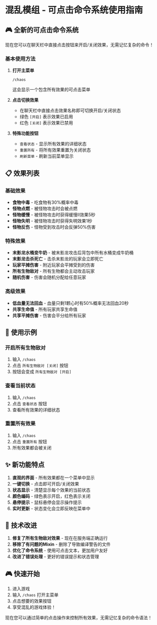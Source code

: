 # 混乱模组 - 可点击命令系统使用指南

## 🎮 全新的可点击命令系统

现在您可以在聊天栏中直接点击按钮来开启/关闭效果，无需记忆复杂的命令！

### 基本使用方法

1. **打开主菜单**
   ```
   /chaos
   ```
   这会显示一个包含所有效果的可点击菜单

2. **点击切换效果**
   - 在聊天栏中直接点击效果名称即可切换开启/关闭状态
   - 绿色 `[开启]` 表示效果已启用
   - 红色 `[关闭]` 表示效果已禁用

3. **特殊功能按钮**
   - `查看状态` - 显示所有效果的详细状态
   - `重置所有` - 将所有效果重置为关闭状态
   - `刷新菜单` - 刷新当前菜单显示

## 📋 效果列表

### 基础效果
- **食物中毒** - 吃食物有30%概率中毒
- **怪物点燃** - 被怪物攻击时会被点燃
- **怪物缓慢** - 被怪物攻击时获得缓慢II效果5秒
- **怪物失明** - 被怪物攻击时获得失明效果1秒
- **怪物反伤** - 怪物受到攻击时会反弹50%伤害

### 特殊效果
- **末影龙水桶变牛奶** - 被末影龙攻击后背包中所有水桶变成牛奶桶
- **末影龙击杀死亡** - 击杀末影龙的玩家会立即死亡
- **玩家平摊伤害** - 附近玩家会平摊受到的伤害
- **所有生物敌对** - 所有生物都会主动攻击玩家
- **随机伤害** - 伤害会随机分配给任意玩家

### 高级效果
- **低血量无法回血** - 血量只剩1颗心时有50%概率无法回血20秒
- **共享生命值** - 所有玩家共享生命值
- **共享平摊伤害** - 伤害会平分给所有玩家

## 🎯 使用示例

### 开启所有生物敌对
1. 输入 `/chaos`
2. 点击 `所有生物敌对 [关闭]` 按钮
3. 按钮会变成 `所有生物敌对 [开启]`

### 查看当前状态
1. 输入 `/chaos`
2. 点击 `查看状态` 按钮
3. 查看所有效果的详细状态

### 重置所有效果
1. 输入 `/chaos`
2. 点击 `重置所有` 按钮
3. 所有效果都会被关闭

## ✨ 新功能特点

1. **直观的界面** - 所有效果都在一个菜单中显示
2. **一键切换** - 点击即可开启/关闭效果
3. **状态显示** - 清楚显示每个效果的当前状态
4. **颜色编码** - 绿色表示开启，红色表示关闭
5. **悬停提示** - 鼠标悬停会显示操作提示
6. **实时更新** - 状态变化会立即反映在菜单中

## 🔧 技术改进

1. **修复了所有生物敌对效果** - 现在在服务端正确运行
2. **移除了有问题的Mixin** - 删除了导致编译警告的文件
3. **优化了命令系统** - 使用可点击文本，更加用户友好
4. **改进了错误处理** - 更好的错误提示和状态管理

## 🎮 快速开始

1. 进入游戏
2. 输入 `/chaos` 打开主菜单
3. 点击想要的效果按钮
4. 享受混乱的游戏体验！

现在您可以通过简单的点击操作来控制所有效果，无需记忆复杂的命令语法！
